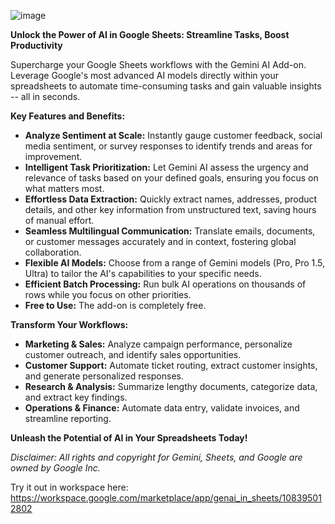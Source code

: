 ![image](https://github.com/liambolling/Gemini-in-Google-Sheets-Add-On/assets/2154096/54725423-516f-4455-83ad-d22c9691d916)

**Unlock the Power of AI in Google Sheets: Streamline Tasks, Boost Productivity**

Supercharge your Google Sheets workflows with the Gemini AI Add-on. Leverage Google's most advanced AI models directly within your spreadsheets to automate time-consuming tasks and gain valuable insights -- all in seconds.

**Key Features and Benefits:**

-   **Analyze Sentiment at Scale:** Instantly gauge customer feedback, social media sentiment, or survey responses to identify trends and areas for improvement.
-   **Intelligent Task Prioritization:** Let Gemini AI assess the urgency and relevance of tasks based on your defined goals, ensuring you focus on what matters most.
-   **Effortless Data Extraction:** Quickly extract names, addresses, product details, and other key information from unstructured text, saving hours of manual effort.
-   **Seamless Multilingual Communication:** Translate emails, documents, or customer messages accurately and in context, fostering global collaboration.
-   **Flexible AI Models:** Choose from a range of Gemini models (Pro, Pro 1.5, Ultra) to tailor the AI's capabilities to your specific needs.
-   **Efficient Batch Processing:** Run bulk AI operations on thousands of rows while you focus on other priorities.
-   **Free to Use:** The add-on is completely free.

**Transform Your Workflows:**

-   **Marketing & Sales:** Analyze campaign performance, personalize customer outreach, and identify sales opportunities.
-   **Customer Support:** Automate ticket routing, extract customer insights, and generate personalized responses.
-   **Research & Analysis:** Summarize lengthy documents, categorize data, and extract key findings.
-   **Operations & Finance:** Automate data entry, validate invoices, and streamline reporting.

**Unleash the Potential of AI in Your Spreadsheets Today!**

*Disclaimer: All rights and copyright for Gemini, Sheets, and Google are owned by Google Inc.*

Try it out in workspace here: https://workspace.google.com/marketplace/app/genai_in_sheets/108395012802
